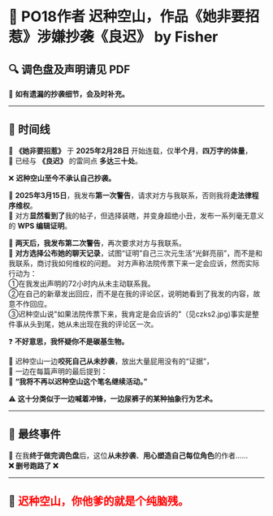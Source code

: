 # 📢 PO18作者 迟种空山，作品《她非要招惹》涉嫌抄袭《良迟》 by Fisher  

## 🔍 调色盘及声明请见 PDF  

📌 **如有遗漏的抄袭细节，会及时补充。**  

---

## 📅 时间线  

📖 **《她非要招惹》** 于 **2025年2月28日** 开始连载，仅**半个月**，**四万字的体量**，  
📌 已经与 **《良迟》** 的雷同点 **多达三十处**。  

❌ **迟种空山至今不承认自己抄袭。**  

📢 **2025年3月15日**，我发布**第一次警告**，请求对方与我联系，否则我将**走法律程序维权**。  
🔻 对方**显然看到了**我的帖子，但选择装瞎，并变身超绝小丑，发布一系列毫无意义的 **WPS 编辑证明**。  

📢 **两天后，我发布第二次警告**，再次要求对方与我联系。  
🔻 **对方选择公布她的聊天记录**，试图“证明”自己三次元生活“光鲜亮丽”，而不是和我联系，商讨我如何维权的问题。 
对方声称法院传票下来一定会应诉，然而实际行动为：  
①在我发出声明的72小时内从未主动联系我。  
②在自己的新章发出回应，而不是在我的评论区，说明她看到了我发的内容，故意不作回应。  
③迟种空山说"如果法院传票下来，我肯定是会应诉的"（见czks2.jpg)事实是整件事从头到尾，她从未出现在我的评论区一次。  

❓ **不好意思，我怀疑你不是碳基生物。**  

📌 迟种空山一边**咬死自己从未抄袭**，放出大量屁用没有的“证据”，  
📌 一边在每篇声明的最后提到：  
💬 **“我将不再以迟种空山这个笔名继续活动。”**  

⚠ **这十分类似于一边喊着冲锋，一边尿裤子的某种抽象行为艺术。**  

---

## 🚨 最终事件  

📢 在我**终于做完调色盘**后，这位**从未抄袭**、**用心塑造自己每位角色**的作者……  
**❌ 删号跑路了 ❌**  

---

## 🔴 **<span style="color:red;">迟种空山，你他爹的就是个纯脑残。</span>**  
